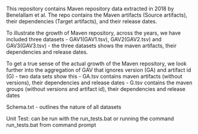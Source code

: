 

This repository contains Maven repository data extracted in 2018 by Benelallam et al. The repo contains the Maven artifacts (Source artifacts), their dependencies (Target artifacts), and their release dates.

To illustrate the growth of Maven repository, across the years, we have included three datasets -  GAV1(GAV1.tsv), GAV2(GAV2.tsv) and GAV3(GAV3.tsv) - the three datasets shows the maven artifacts, their dependencies and release dates.

To get a true sense of the actual growth of the Maven repository, we look further into the aggregation of GAV that ignores version (GA) and artifact id (G) - two data sets show this - GA.tsv contains maven artifacts (without versions), their dependencies and release dates
          - G.tsv contains the maven groups (without versions and artifact id), their dependencies and release dates

Schema.txt - outlines the nature of all datasets



Unit Test: can be run with the run_tests.bat or running the command run_tests.bat from command prompt


